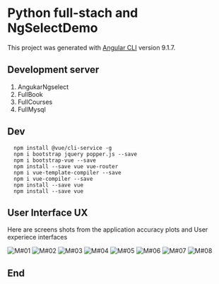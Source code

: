 # Python full-stach and NgSelectDemo

This project was generated with [Angular CLI](https://github.com/angular/angular-cli) version 9.1.7.

## Development server

1. AngukarNgselect
2. FullBook
3. FullCourses
4. FullMysql

## Dev

```
  npm install @vue/cli-service -g
  npm i bootstrap jquery popper.js --save
  npm i bootstrap-vue --save
  npm install --save vue vue-router
  npm i vue-template-compiler --save
  npm i vue-compiler --save
  npm install --save vue
  npm install --save vue
```
## User Interface UX

Here are screens shots from the application accuracy plots and User experiece interfaces

![M#01](https://github.com/LINOSNCHENA/Angular-ngselect/blob/master/UXViews/page1.png)
![M#02](https://github.com/LINOSNCHENA/Angular-ngselect/blob/master/UXViews/page2.png)
![M#03](https://github.com/LINOSNCHENA/Angular-ngselect/blob/master/UXViews/page1.png)
![M#04](https://github.com/LINOSNCHENA/Angular-ngselect/blob/master/UXViews/page2.png)
![M#05](https://github.com/LINOSNCHENA/Angular-ngselect/blob/master/UXViews/page1.png)
![M#06](https://github.com/LINOSNCHENA/Angular-ngselect/blob/master/UXViews/page2.png)
![M#07](https://github.com/LINOSNCHENA/Angular-ngselect/blob/master/UXViews/page1.png)
![M#08](https://github.com/LINOSNCHENA/Angular-ngselect/blob/master/UXViews/page2.png)

## End
